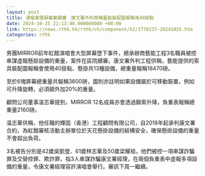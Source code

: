 ```yaml
---
layout: post
title: 演唱會墮屏幕案續審　康文署外判商稱藝能裝配圖報稱用40掛點
date: 2024-10-25 21:13:48.000000000 +08:00
link: https://news.rthk.hk/rthk/ch/component/k2/1776237-20241025.htm
categories: rthk
---
```


男團MIRROR前年紅館演唱會大型屏幕墮下事件，總承辦商藝能工程3名職員被控串謀虛報懸掛設備的重量，案件在區院續審。康文署外判工程供稱，藝能提供的索具裝配圖報稱會使用40掛點、懸掛共13種設備，總重量報稱18470磅。

至於6塊屏幕總重量共報稱3600磅，圖則亦註明如果設備屬於可移動裝置，例如可升降旋轉，必須額外加20%的重量。

顧問公司董事溫志華提到，MIRROR 12名成員亦會透過鋼索升降，負重表報稱總重量2160磅。

温志華供稱，他任職的輝固（香港）工程顧問有限公司，自2018年起承判康文署合約，為紅館審核活動主辦單位於天花懸掛設備的結構安全，確保懸掛設備的重量不會超出負荷。

3名被告分別是42歲吳凱瑩、61歲林志華及50歲梁耀祖，他們被控一項串謀詐騙罪及交替控罪、欺詐罪，指3人串謀詐騙康文署經理，在兩個負重表中虛報多項設備的重量，令康文署經理容許演唱會舉行。審訊下周一繼續。
